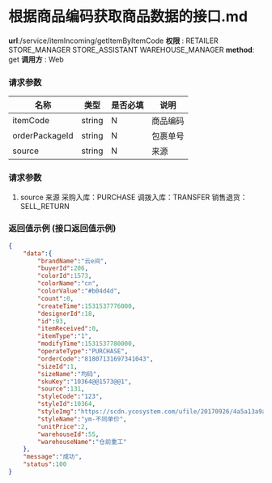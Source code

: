 根据商品编码获取商品数据的接口.md
=======================================================

**url**:/service/itemIncoming/getItemByItemCode
**权限** : RETAILER STORE_MANAGER STORE_ASSISTANT WAREHOUSE_MANAGER 
**method**: get 
**调用方** : Web

### 请求参数
|    名称   | 类型 | 是否必填 |           说明           |
|-----------------|---------|----------|--------------------------|
| itemCode        | string  | N        | 商品编码                  |
| orderPackageId  | string  | N        | 包裹单号                  |
| source          | string  | N        |  来源                 |


### 请求参数
1. source 来源  采购入库：PURCHASE 调拨入库：TRANSFER 销售退货：SELL_RETURN


### 返回值示例 (接口返回值示例)

```json
{
    "data":{
        "brandName":"云e间",
        "buyerId":206,
        "colorId":1573,
        "colorName":"cn",
        "colorValue":"#b04d4d",
        "count":0,
        "createTime":1531537776000,
        "designerId":18,
        "id":93,
        "itemReceived":0,
        "itemType":"1",
        "modifyTime":1531537780000,
        "operateType":"PURCHASE",
        "orderCode":"81807131697341043",
        "sizeId":1,
        "sizeName":"均码",
        "skuKey":"10364@@1573@@1",
        "source":131,
        "styleCode":"123",
        "styleId":10364,
        "styleImg":"https://scdn.ycosystem.com/ufile/20170926/4a5a13a9a34c4a9ebadab0752f3877bb",
        "styleName":"ym-不同单价",
        "unitPrice":2,
        "warehouseId":55,
        "warehouseName":"仓前重工"
    },
    "message":"成功",
    "status":100
}
```